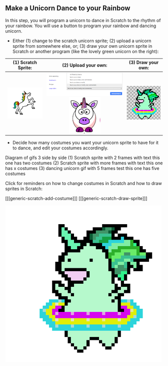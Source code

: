## Make a Unicorn Dance to your Rainbow

In this step, you will program a unicorn to dance in Scratch to the rhythm of your rainbow.
You will use a button to program your rainbow and dancing unicorn.

+ Either (1) change to the scratch unicorn sprite; (2) upload a unicorn sprite from somewhere else, or; (3) draw your own unicorn sprite in Scratch or another program (like the lovely green unicorn on the right):

| (1) Scratch Sprite:                          | (2) Upload your own:                         | (3) Draw your own:                           |
| :------------------------------------------: | :------------------------------------------: | :------------------------------------------: |
| ![Scratch Unicorn](images/scratchunicorn.png)| ![Advanced Search](images/advancedsearch.png)![Web Unicorn](images/webunicorn.png)| ![Draw Unicorn](images/drawunicorn.png)|


+ Decide how many costumes you want your unicorn sprite to have for it to dance, and edit your costumes accordingly.

Diagram of gifs 3 side by side (1) Scratch sprite with 2 frames with text this one has two costumes (2) Scratch sprite with more frames with text this one has x costumes (3) dancing unicorn gif with 5 frames test this one has five costumes

Click for reminders on how to change costumes in Scratch and how to draw sprites in Scratch:

[[[generic-scratch-add-costume]]]
[[[generic-scratch-draw-sprite]]]

![Dancing Unicorn Gif](images/dancingunicorn.gif)
